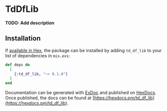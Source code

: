# TdDfLib

**TODO: Add description**

## Installation

If [available in Hex](https://hex.pm/docs/publish), the package can be installed
by adding `td_df_lib` to your list of dependencies in `mix.exs`:

```elixir
def deps do
  [
    {:td_df_lib, "~> 0.1.0"}
  ]
end
```

Documentation can be generated with [ExDoc](https://github.com/elixir-lang/ex_doc)
and published on [HexDocs](https://hexdocs.pm). Once published, the docs can
be found at [https://hexdocs.pm/td_df_lib](https://hexdocs.pm/td_df_lib).

